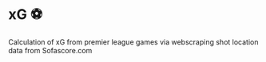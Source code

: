 # xG ⚽️
Calculation of xG from premier league games via webscraping shot location data from Sofascore.com

